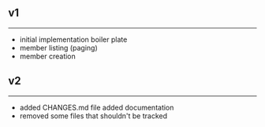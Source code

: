 v1
----
----
- initial implementation boiler plate
- member listing (paging)
- member creation

v2
----
----
- added CHANGES.md file added documentation
- removed some files that shouldn't be tracked